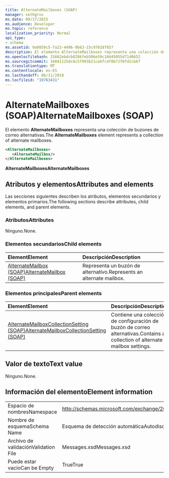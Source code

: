 ```yaml
---
title: AlternateMailboxes (SOAP)
manager: sethgros
ms.date: 09/17/2015
ms.audience: Developer
ms.topic: reference
localization_priority: Normal
api_type:
- schema
ms.assetid: 9a0859c5-fa23-4496-9b63-15c97818f857
description: El elemento AlternateMailboxes representa una colección de buzones de correo alternativas.
ms.openlocfilehash: 31662ebdcb8286feb506e59c10d45055d71d6652
ms.sourcegitcommit: 34041125dc8c5f993b21cebfc4f8b72f0fd2cb6f
ms.translationtype: MT
ms.contentlocale: es-ES
ms.lasthandoff: 06/11/2018
ms.locfileid: "19763431"
---
```

# <a name="alternatemailboxes-soap"></a><span data-ttu-id="c4b82-103">AlternateMailboxes (SOAP)</span><span class="sxs-lookup"><span data-stu-id="c4b82-103">AlternateMailboxes (SOAP)</span></span>

<span data-ttu-id="c4b82-104">El elemento **AlternateMailboxes** representa una colección de buzones de correo alternativas.</span><span class="sxs-lookup"><span data-stu-id="c4b82-104">The **AlternateMailboxes** element represents a collection of alternate mailboxes.</span></span> 
  
```XML
<AlternateMailboxes>
   <AlternateMailbox/>
</AlternateMailboxes>
```

 <span data-ttu-id="c4b82-105">**AlternateMailboxes**</span><span class="sxs-lookup"><span data-stu-id="c4b82-105">**AlternateMailboxes**</span></span>
## <a name="attributes-and-elements"></a><span data-ttu-id="c4b82-106">Atributos y elementos</span><span class="sxs-lookup"><span data-stu-id="c4b82-106">Attributes and elements</span></span>

<span data-ttu-id="c4b82-107">Las secciones siguientes describen los atributos, elementos secundarios y elementos primarios.</span><span class="sxs-lookup"><span data-stu-id="c4b82-107">The following sections describe attributes, child elements, and parent elements.</span></span>
  
### <a name="attributes"></a><span data-ttu-id="c4b82-108">Atributos</span><span class="sxs-lookup"><span data-stu-id="c4b82-108">Attributes</span></span>

<span data-ttu-id="c4b82-109">Ninguno.</span><span class="sxs-lookup"><span data-stu-id="c4b82-109">None.</span></span>
  
### <a name="child-elements"></a><span data-ttu-id="c4b82-110">Elementos secundarios</span><span class="sxs-lookup"><span data-stu-id="c4b82-110">Child elements</span></span>

|<span data-ttu-id="c4b82-111">**Element**</span><span class="sxs-lookup"><span data-stu-id="c4b82-111">**Element**</span></span>|<span data-ttu-id="c4b82-112">**Descripción**</span><span class="sxs-lookup"><span data-stu-id="c4b82-112">**Description**</span></span>|
|:-----|:-----|
|[<span data-ttu-id="c4b82-113">AlternateMailbox (SOAP)</span><span class="sxs-lookup"><span data-stu-id="c4b82-113">AlternateMailbox (SOAP)</span></span>](alternatemailbox-soap.md) <br/> |<span data-ttu-id="c4b82-114">Representa un buzón de alternativo.</span><span class="sxs-lookup"><span data-stu-id="c4b82-114">Represents an alternate mailbox.</span></span>  <br/> |
   
### <a name="parent-elements"></a><span data-ttu-id="c4b82-115">Elementos principales</span><span class="sxs-lookup"><span data-stu-id="c4b82-115">Parent elements</span></span>

|<span data-ttu-id="c4b82-116">**Element**</span><span class="sxs-lookup"><span data-stu-id="c4b82-116">**Element**</span></span>|<span data-ttu-id="c4b82-117">**Descripción**</span><span class="sxs-lookup"><span data-stu-id="c4b82-117">**Description**</span></span>|
|:-----|:-----|
|[<span data-ttu-id="c4b82-118">AlternateMailboxCollectionSetting (SOAP)</span><span class="sxs-lookup"><span data-stu-id="c4b82-118">AlternateMailboxCollectionSetting (SOAP)</span></span>](alternatemailboxcollectionsetting-soap.md) <br/> |<span data-ttu-id="c4b82-119">Contiene una colección de configuración de buzón de correo alternativas.</span><span class="sxs-lookup"><span data-stu-id="c4b82-119">Contains a collection of alternate mailbox settings.</span></span>  <br/> |
   
## <a name="text-value"></a><span data-ttu-id="c4b82-120">Valor de texto</span><span class="sxs-lookup"><span data-stu-id="c4b82-120">Text value</span></span>

<span data-ttu-id="c4b82-121">Ninguno.</span><span class="sxs-lookup"><span data-stu-id="c4b82-121">None.</span></span>
  
## <a name="element-information"></a><span data-ttu-id="c4b82-122">Información del elemento</span><span class="sxs-lookup"><span data-stu-id="c4b82-122">Element information</span></span>

|||
|:-----|:-----|
|<span data-ttu-id="c4b82-123">Espacio de nombres</span><span class="sxs-lookup"><span data-stu-id="c4b82-123">Namespace</span></span>  <br/> |http://schemas.microsoft.com/exchange/2010/Autodiscover  <br/> |
|<span data-ttu-id="c4b82-124">Nombre de esquema</span><span class="sxs-lookup"><span data-stu-id="c4b82-124">Schema Name</span></span>  <br/> |<span data-ttu-id="c4b82-125">Esquema de detección automática</span><span class="sxs-lookup"><span data-stu-id="c4b82-125">Autodiscover schema</span></span>  <br/> |
|<span data-ttu-id="c4b82-126">Archivo de validación</span><span class="sxs-lookup"><span data-stu-id="c4b82-126">Validation File</span></span>  <br/> |<span data-ttu-id="c4b82-127">Messages.xsd</span><span class="sxs-lookup"><span data-stu-id="c4b82-127">Messages.xsd</span></span>  <br/> |
|<span data-ttu-id="c4b82-128">Puede estar vacío</span><span class="sxs-lookup"><span data-stu-id="c4b82-128">Can be Empty</span></span>  <br/> |<span data-ttu-id="c4b82-129">True</span><span class="sxs-lookup"><span data-stu-id="c4b82-129">True</span></span>  <br/> |
   

